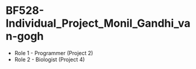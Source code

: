 # BF528-Individual_Project_Monil_Gandhi_van-gogh

* Role 1 - Programmer (Project 2)   
* Role 2 - Biologist (Project 4) 

